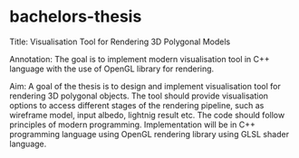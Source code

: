# bachelors-thesis
Title: 
Visualisation Tool for Rendering 3D Polygonal Models

Annotation: 
The goal is to implement modern visualisation tool in C++ language with the use of OpenGL library for rendering.

Aim:
A goal of the thesis is to design and implement visualisation tool for rendering 3D polygonal objects. The tool should provide visualisation options to access different stages of the rendering pipeline, such as wireframe model, input albedo, lightnig result etc. The code should follow principles of modern programming. Implementation will be in C++ programming language using OpenGL rendering library using GLSL shader language.
